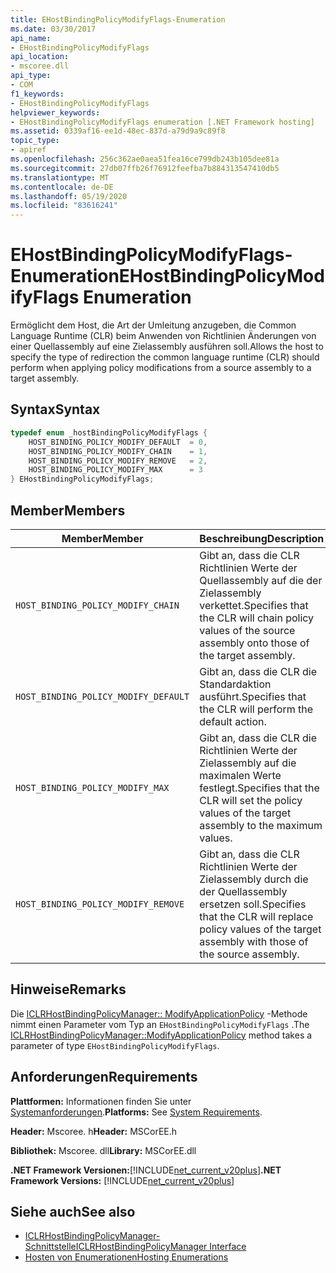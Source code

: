 ```yaml
---
title: EHostBindingPolicyModifyFlags-Enumeration
ms.date: 03/30/2017
api_name:
- EHostBindingPolicyModifyFlags
api_location:
- mscoree.dll
api_type:
- COM
f1_keywords:
- EHostBindingPolicyModifyFlags
helpviewer_keywords:
- EHostBindingPolicyModifyFlags enumeration [.NET Framework hosting]
ms.assetid: 0339af16-ee1d-48ec-837d-a79d9a9c89f8
topic_type:
- apiref
ms.openlocfilehash: 256c362ae0aea51fea16ce799db243b105dee81a
ms.sourcegitcommit: 27db07ffb26f76912feefba7b884313547410db5
ms.translationtype: MT
ms.contentlocale: de-DE
ms.lasthandoff: 05/19/2020
ms.locfileid: "83616241"
---
```

# <a name="ehostbindingpolicymodifyflags-enumeration"></a><span data-ttu-id="b21c0-102">EHostBindingPolicyModifyFlags-Enumeration</span><span class="sxs-lookup"><span data-stu-id="b21c0-102">EHostBindingPolicyModifyFlags Enumeration</span></span>
<span data-ttu-id="b21c0-103">Ermöglicht dem Host, die Art der Umleitung anzugeben, die Common Language Runtime (CLR) beim Anwenden von Richtlinien Änderungen von einer Quellassembly auf eine Zielassembly ausführen soll.</span><span class="sxs-lookup"><span data-stu-id="b21c0-103">Allows the host to specify the type of redirection the common language runtime (CLR) should perform when applying policy modifications from a source assembly to a target assembly.</span></span>  
  
## <a name="syntax"></a><span data-ttu-id="b21c0-104">Syntax</span><span class="sxs-lookup"><span data-stu-id="b21c0-104">Syntax</span></span>  
  
```cpp  
typedef enum _hostBindingPolicyModifyFlags {  
    HOST_BINDING_POLICY_MODIFY_DEFAULT  = 0,  
    HOST_BINDING_POLICY_MODIFY_CHAIN    = 1,  
    HOST_BINDING_POLICY_MODIFY_REMOVE   = 2,  
    HOST_BINDING_POLICY_MODIFY_MAX      = 3  
} EHostBindingPolicyModifyFlags;  
```  
  
## <a name="members"></a><span data-ttu-id="b21c0-105">Member</span><span class="sxs-lookup"><span data-stu-id="b21c0-105">Members</span></span>  
  
|<span data-ttu-id="b21c0-106">Member</span><span class="sxs-lookup"><span data-stu-id="b21c0-106">Member</span></span>|<span data-ttu-id="b21c0-107">Beschreibung</span><span class="sxs-lookup"><span data-stu-id="b21c0-107">Description</span></span>|  
|------------|-----------------|  
|`HOST_BINDING_POLICY_MODIFY_CHAIN`|<span data-ttu-id="b21c0-108">Gibt an, dass die CLR Richtlinien Werte der Quellassembly auf die der Zielassembly verkettet.</span><span class="sxs-lookup"><span data-stu-id="b21c0-108">Specifies that the CLR will chain policy values of the source assembly onto those of the target assembly.</span></span>|  
|`HOST_BINDING_POLICY_MODIFY_DEFAULT`|<span data-ttu-id="b21c0-109">Gibt an, dass die CLR die Standardaktion ausführt.</span><span class="sxs-lookup"><span data-stu-id="b21c0-109">Specifies that the CLR will perform the default action.</span></span>|  
|`HOST_BINDING_POLICY_MODIFY_MAX`|<span data-ttu-id="b21c0-110">Gibt an, dass die CLR die Richtlinien Werte der Zielassembly auf die maximalen Werte festlegt.</span><span class="sxs-lookup"><span data-stu-id="b21c0-110">Specifies that the CLR will set the policy values of the target assembly to the maximum values.</span></span>|  
|`HOST_BINDING_POLICY_MODIFY_REMOVE`|<span data-ttu-id="b21c0-111">Gibt an, dass die CLR Richtlinien Werte der Zielassembly durch die der Quellassembly ersetzen soll.</span><span class="sxs-lookup"><span data-stu-id="b21c0-111">Specifies that the CLR will replace policy values of the target assembly with those of the source assembly.</span></span>|  
  
## <a name="remarks"></a><span data-ttu-id="b21c0-112">Hinweise</span><span class="sxs-lookup"><span data-stu-id="b21c0-112">Remarks</span></span>  
 <span data-ttu-id="b21c0-113">Die [ICLRHostBindingPolicyManager:: ModifyApplicationPolicy](iclrhostbindingpolicymanager-modifyapplicationpolicy-method.md) -Methode nimmt einen Parameter vom Typ an `EHostBindingPolicyModifyFlags` .</span><span class="sxs-lookup"><span data-stu-id="b21c0-113">The [ICLRHostBindingPolicyManager::ModifyApplicationPolicy](iclrhostbindingpolicymanager-modifyapplicationpolicy-method.md) method takes a parameter of type `EHostBindingPolicyModifyFlags`.</span></span>  
  
## <a name="requirements"></a><span data-ttu-id="b21c0-114">Anforderungen</span><span class="sxs-lookup"><span data-stu-id="b21c0-114">Requirements</span></span>  
 <span data-ttu-id="b21c0-115">**Plattformen:** Informationen finden Sie unter [Systemanforderungen](../../get-started/system-requirements.md).</span><span class="sxs-lookup"><span data-stu-id="b21c0-115">**Platforms:** See [System Requirements](../../get-started/system-requirements.md).</span></span>  
  
 <span data-ttu-id="b21c0-116">**Header:** Mscoree. h</span><span class="sxs-lookup"><span data-stu-id="b21c0-116">**Header:** MSCorEE.h</span></span>  
  
 <span data-ttu-id="b21c0-117">**Bibliothek:** Mscoree. dll</span><span class="sxs-lookup"><span data-stu-id="b21c0-117">**Library:** MSCorEE.dll</span></span>  
  
 <span data-ttu-id="b21c0-118">**.NET Framework Versionen:**[!INCLUDE[net_current_v20plus](../../../../includes/net-current-v20plus-md.md)]</span><span class="sxs-lookup"><span data-stu-id="b21c0-118">**.NET Framework Versions:** [!INCLUDE[net_current_v20plus](../../../../includes/net-current-v20plus-md.md)]</span></span>  
  
## <a name="see-also"></a><span data-ttu-id="b21c0-119">Siehe auch</span><span class="sxs-lookup"><span data-stu-id="b21c0-119">See also</span></span>

- [<span data-ttu-id="b21c0-120">ICLRHostBindingPolicyManager-Schnittstelle</span><span class="sxs-lookup"><span data-stu-id="b21c0-120">ICLRHostBindingPolicyManager Interface</span></span>](iclrhostbindingpolicymanager-interface.md)
- [<span data-ttu-id="b21c0-121">Hosten von Enumerationen</span><span class="sxs-lookup"><span data-stu-id="b21c0-121">Hosting Enumerations</span></span>](hosting-enumerations.md)
